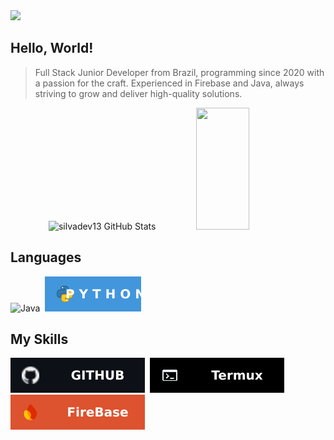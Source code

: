 <img src="https://drive.google.com/uc?export=view&id=1kLl-Fg2dzmdxg-OIVFlzYlJkzhfygzJi"/>

## Hello, World!
<blockquote>Full Stack Junior Developer from Brazil, programming since 2020 with a passion for the craft. Experienced in Firebase and Java, always striving to grow and deliver high-quality solutions.</blockquote>

<div align="center">  
  <img width="49%" height="195px" src="https://github-readme-stats.vercel.app/api?username=silvadev13&show_icons=true&count_private=true&hide_border=true&title_color=ADC6FF&icon_color=ADC6FF&text_color=E2E2E9&bg_color=111318" alt="silvadev13 GitHub Stats" /> 
  <img width="41%" height="195px" src="https://github-readme-stats.vercel.app/api/top-langs/?username=silvadev13&layout=compact&hide_border=true&title_color=ADC6FF&text_color=E2E2E9&bg_color=111318" />
</div>


## Languages
![Java](https://img.shields.io/badge/Java-ED8B00?style=for-the-badge&logo=openjdk&logoColor=white)&nbsp;
![Python](./images/python.svg)&nbsp;

## My Skills
![GitHub](./images/github.svg)&nbsp;
![Termux](./images/termux.svg)&nbsp;
![FireBase](./images/firebase.svg)&nbsp;
